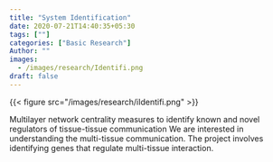 ```yaml
---
title: "System Identification"
date: 2020-07-21T14:40:35+05:30
tags: [""]
categories: ["Basic Research"]
Author: ""
images:
  - /images/research/Identifi.png
draft: false
---
```


{{< figure src="/images/research/iIdentifi.png" >}}

Multilayer network centrality measures to identify known and novel regulators of tissue-tissue communication
We are interested in understanding the multi-tissue communication. The project involves identifying genes that regulate multi-tissue interaction.



